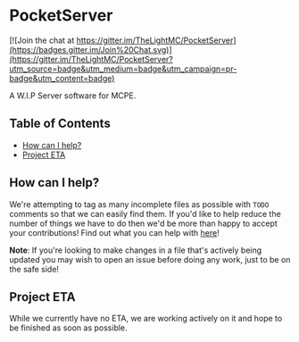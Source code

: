 PocketServer
============

[![Join the chat at https://gitter.im/TheLightMC/PocketServer](https://badges.gitter.im/Join%20Chat.svg)](https://gitter.im/TheLightMC/PocketServer?utm_source=badge&utm_medium=badge&utm_campaign=pr-badge&utm_content=badge)

A W.I.P Server software for MCPE.

## Table of Contents
- [How can I help?](#how-can-i-help)
- [Project ETA](#project-eta)

## How can I help?

We're attempting to tag as many incomplete files as possible with `TODO` comments so that we can easily find them. If you'd like to help reduce the number of things we have to do then we'd be more than happy to accept your contributions! Find out what you can help with [here](https://github.com/TheLightMC/PocketServer/search?utf8=%E2%9C%93&q=TODO)!

**Note**: If you're looking to make changes in a file that's actively being updated you may wish to open an issue before doing any work, just to be on the safe side!

## Project ETA

While we currently have no ETA, we are working actively on it and hope to be finished as soon as possible.

